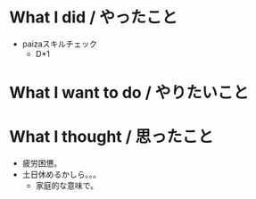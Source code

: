 # What I did / やったこと
- paizaスキルチェック
  - D\*1

# What I want to do / やりたいこと

# What I thought / 思ったこと
- 疲労困憊。
- 土日休めるかしら。。。
  - 家庭的な意味で。
